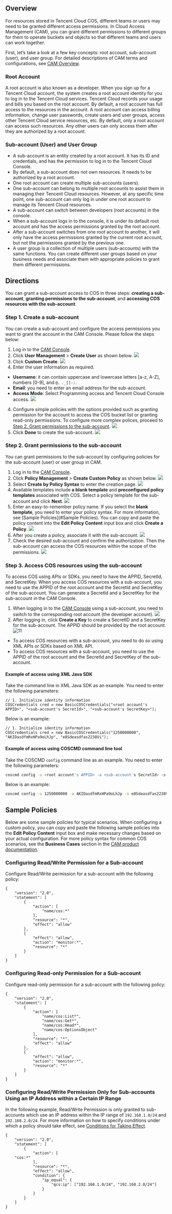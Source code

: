 ## Overview

For resources stored in Tencent Cloud COS, different teams or users may need to be granted different access permissions. In Cloud Access Management (CAM), you can grant different permissions to different groups for them to operate buckets and objects so that different teams and users can work together.

First, let’s take a look at a few key concepts: root account, sub-account (user), and user group. For detailed descriptions of CAM terms and configurations, see [CAM Overview](https://intl.cloud.tencent.com/document/product/598/10583).

### Root Account
A root account is also known as a developer. When you sign up for a Tencent Cloud account, the system creates a root account identity for you to log in to the Tencent Cloud services. Tencent Cloud records your usage and bills you based on the root account.
By default, a root account has full access to the resources in the account. A root account can access billing information, change user passwords, create users and user groups, access other Tencent Cloud service resources, etc. By default, only a root account can access such resources. Any other users can only access them after they are authorized by a root account.

### Sub-account (User) and User Group
- A sub-account is an entity created by a root account. It has its ID and credentials, and has the permission to log in to the Tencent Cloud Console.
- By default, a sub-account does not own resources. It needs to be authorized by a root account.
 - One root account can create multiple sub-accounts (users).
 - One sub-account can belong to multiple root accounts to assist them in managing their Tencent Cloud resources. However, at any specific time point, one sub-account can only log in under one root account to manage its Tencent Cloud resources.
- A sub-account can switch between developers (root accounts) in the console.
 - When a sub-account logs in to the console, it is under its default root account and has the access permissions granted by the root account.
 - After a sub-account switches from one root account to another, it will only have the access permissions granted by the current root account, but not the permissions granted by the previous one.
- A user group is a collection of multiple users (sub-accounts) with the same functions. You can create different user groups based on your business needs and associate them with appropriate policies to grant them different permissions.

## Directions
You can grant a sub-account access to COS in three steps: **creating a sub-account**, **granting permissions to the sub-account**, and **accessing COS resources with the sub-account**.

### Step 1. Create a sub-account
You can create a sub-account and configure the access permissions you want to grant the account in the CAM Console. Please follow the steps below:
1. Log in to the [CAM Console](https://console.cloud.tencent.com/cam).
2. Click **User Management** > **Create User** as shown below.
![](https://main.qcloudimg.com/raw/a115caac7547c2c42f2b42db5b0c1064.png)
2. Click **Custom Create**.
![](https://main.qcloudimg.com/raw/bfaafac2fa40663afacbf16a5bdd97af.png)
3. Enter the user information as required.
 - **Username**: it can contain uppercase and lowercase letters [a-z, A-Z], numbers [0-9], and `@、._[]-:`.
 - **Email**: you need to enter an email address for the sub-account.
 - **Access Mode**: Select Programming access and Tencent Cloud Console access.
![](https://main.qcloudimg.com/raw/a35e5d654b74c71753d1233f832d4380.png)
4. Configure simple policies with the options provided such as granting permission for the account to access the COS bucket list or granting read-only permissions. To configure more complex polices, proceed to [Step 2. Grant permissions to the sub-account](#.E6.AD.A5.E9.AA.A4.E4.BA.8C.EF.BC.9A.E5.AF.B9.E5.AD.90.E8.B4.A6.E5.8F.B7.E6.8E.88.E4.BA.88.E6.9D.83.E9.99.90).
![](https://main.qcloudimg.com/raw/0a04c28edc18d021aea726b31a395758.png)
5. Click **Done** to create the sub-account.
![](https://main.qcloudimg.com/raw/fed32d27a9d6ca98f2f5c12ce690a5c3.png)

<span id="Grant permissions to the sub-account"></span>
### Step 2. Grant permissions to the sub-account
You can grant permissions to the sub-account by configuring policies for the sub-account (user) or user group in CAM.
1. Log in to the [CAM Console](https://console.cloud.tencent.com/cam).
2. Click **Policy Management** > **Create Custom Policy** as shown below.
![](https://main.qcloudimg.com/raw/4e43e50ed03836bf77de7883b4c60486.png)
2. Select **Create by Policy Syntax** to enter the creation page.
![](https://main.qcloudimg.com/raw/2b15a7e4f7965df8bf56179e19cd2168.png)
3. Available templates include **a blank template** and **preconfigured policy templates** associated with COS. Select a policy template for the sub-account and click **Next**.
![](https://main.qcloudimg.com/raw/f656b0726b7575e3a4f435334ebe446f.png)
4. Enter an easy-to-remember policy name. If you select the **blank template**, you need to enter your policy syntax. For more information, see [Sample Policies](#Sample Policies). You can copy and paste the policy content into the **Edit Policy Content** input box and click **Create a Policy**.
![](https://main.qcloudimg.com/raw/334c6c5d253b7d1e5c44a204439ff703.png)
5. After you create a policy, associate it with the sub-account.
![](https://main.qcloudimg.com/raw/6e9316969ff0e1c00e523438902b2787.png)
6. Check the desired sub-account and confirm the authorization. Then the sub-account can access the COS resources within the scope of the permissions.
![](https://main.qcloudimg.com/raw/defb10e7b31731f6059ed88878b9d506.png)

### Step 3. Access COS resources using the sub-account
To access COS using APIs or SDKs, you need to have the  APPID, SecretId, and SecretKey.
When you access COS resources with a sub-account, you need to use the APPID of the root account and the SecretId and SecretKey of the sub-account. You can generate a SecretId and a SecretKey for the sub-account in the CAM Console.

1. When logging in to the [CAM Console](https://console.cloud.tencent.com/cam/capi) using a sub-account, you need to switch to the corresponding root account (the developer account).
![](https://main.qcloudimg.com/raw/04ad2e89ac0c5908e1aaf05a956ebbfd.png)
2. After logging in, click **Create a Key** to create a SecretID and a SecretKey for the sub-account. The APPID should be provided by the root account.
![11](https://main.qcloudimg.com/raw/aad60d287e1d43f1d4c2237f72c08874.png)

- To access COS resources with a sub-account, you need to do so using XML APIs or SDKs based on XML API.
- To access COS resources with a sub-account, you need to use the APPID of the root account and the SecretId and SecretKey of the sub-account.

#### Example of access using XML Java SDK
Take the command line in XML Java SDK as an example. You need to enter the following parameters:
```
// 1. Initialize identity information
COSCredentials cred = new BasicCOSCredentials("<root account's APPID>", "<sub-account's SecretId>", "<sub-account's SecretKey>");
```

Below is an example:
```
// 1. Initialize identity information
COSCredentials cred = new BasicCOSCredentials("1250000000", "AKIDasdfmRxHPa9oLhJp", "e8Sdeasdfas2238Vi");
```

#### Example of access using COSCMD command line tool
Take the COSCMD `config` command line as an example. You need to enter the following parameters:
```sh
coscmd config -u <root account's APPID> -a <sub-account's SecretId> -s <sub-account's SecretKey>  -b <root account's bucketname> -r <root account's bucket region>
```
Below is an example:
```sh
coscmd config -u 1250000000 -a AKIDasdfmRxHPa9oLhJp -s e8Sdeasdfas2238Vi -b examplebucket -r ap-beijing
```


<span id="sample policies"></span>

## Sample Policies
Below are some sample policies for typical scenarios. When configuring a custom policy, you can copy and paste the following sample policies into the **Edit Policy Content** input box and make necessary changes based on your actual configuration. For more policy syntax for common COS scenarios, see the **Business Cases** section in the [CAM product documentation](https://intl.cloud.tencent.com/document/product/598).

### Configuring Read/Write Permission for a Sub-account
Configure Read/Write permission for a sub-account with the following policy:
```
{
    "version": "2.0",
    "statement": [
        {
            "action": [
                "name/cos:*"
            ],
            "resource": "*",
            "effect": "allow"
        },
        {
            "effect": "allow",
            "action": "monitor:*",
            "resource": "*"
        }
    ]
}
```
### Configuring Read-only Permission for a Sub-account
Configure read-only permission for a sub-account with the following policy:
```
{
    "version": "2.0",
    "statement": [
        {
            "action": [
                "name/cos:List*",
                "name/cos:Get*",
                "name/cos:Head*",
                "name/cos:OptionsObject"
            ],
            "resource": "*",
            "effect": "allow"
        },
        {
            "effect": "allow",
            "action": "monitor:*",
            "resource": "*"
        }
    ]
}
```

### Configuring Read/Write Permission Only for Sub-accounts Using an IP Address within a Certain IP Range
In the following example, Read/Write Permission is only granted to sub-accounts which use an IP address within the IP range of `192.168.1.0/24` and `192.168.2.0/24`.
For more information on how to specify conditions under which a policy should take effect, see [Conditions for Taking Effect](https://intl.cloud.tencent.com/document/product/598/10608).
```
{
    "version": "2.0",
    "statement": [
        {
            "action": [
    "cos:*"
            ],
            "resource": "*",
            "effect": "allow",
            "condition": {
                "ip_equal": {
                    "qcs:ip": ["192.168.1.0/24", "192.168.2.0/24"]
                }
            }
        }
    ]
}
```
